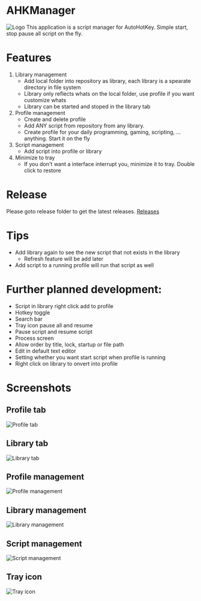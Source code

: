 # AHKManager
![Logo](https://github.com/SmartyTomato/AHKManager/blob/master/resources/images/read_me/logo.png "Logo")
This application is a script manager for AutoHotKey. Simple start, stop pause all script on the fly.

# Features
1. Library management
      - Add local folder into repository as library, each library is a spearate directory in file system
      - Library only reflects whats on the local folder, use profile if you want customize whats
      - Library can be started and stoped in the library tab
2. Profile management
      - Create and delete profile
      - Add ANY script from repository from any library.
      - Create profile for your daily programming, gaming, scripting, ... anything. Start it on the fly
3. Script management
      - Add script into profile or library
4. Minimize to tray
      - If you don't want a interface interrupt you, minimize it to tray. Double click to restore

# Release
Please goto release folder to get the latest releases.
[Releases](https://github.com/SmartyTomato/AHKManager/tree/master/releases)

# Tips
- Add library again to see the new script that not exists in the library
    * Refresh feature will be add later
- Add script to a running profile will run that script as well

# Further planned development:
- Script in library right click add to profile
- Hotkey toggle
- Search bar
- Tray icon pause all and resume
- Pause script and resume script
- Process screen
- Allow order by title, lock, startup or file path
- Edit in default text editor
- Setting whether you want start script when profile is running
- Right click on library to onvert into profile

# Screenshots
## Profile tab
![Profile tab](https://github.com/SmartyTomato/AHKManager/blob/master/resources/images/read_me/ui_example_1.png "UI example 1")

## Library tab
![Library tab](https://github.com/SmartyTomato/AHKManager/blob/master/resources/images/read_me/ui_example_2.png "UI example 2")

## Profile management
![Profile management](https://github.com/SmartyTomato/AHKManager/blob/master/resources/images/read_me/ui_example_3.png "UI example 3")

## Library management
![Library management](https://github.com/SmartyTomato/AHKManager/blob/master/resources/images/read_me/ui_example_4.png "UI example 4")

## Script management
![Script management](https://github.com/SmartyTomato/AHKManager/blob/master/resources/images/read_me/ui_example_5.png "UI example 5")

## Tray icon
![Tray icon](https://github.com/SmartyTomato/AHKManager/blob/master/resources/images/read_me/ui_example_6.png "UI example 6")
